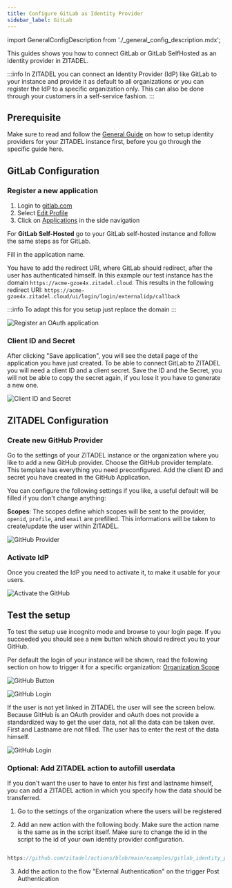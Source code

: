 ```yaml
---
title: Configure GitLab as Identity Provider
sidebar_label: GitLab
---
```


import GeneralConfigDescription from './_general_config_description.mdx';

This guides shows you how to connect GitLab or GitLab SelfHosted as an identity provider in ZITADEL.

:::info
In ZITADEL you can connect an Identity Provider (IdP) like GitLab to your instance and provide it as default to all organizations or you can register the IdP to a specific organization only. This can also be done through your customers in a self-service fashion.
:::

## Prerequisite

Make sure to read and follow the [General Guide](./general) on how to setup identity providers for your ZITADEL instance first, before you go through the specific guide here.

## GitLab Configuration

### Register a new application

1. Login to [gitlab.com](https://gitlab.com)
2. Select [Edit Profile](https://gitlab.com/-/profile)
3. Click on [Applications](https://gitlab.com/-/profile/applications) in the side navigation

For **GitLab Self-Hosted** go to your GitLab self-hosted instance and follow the same steps as for GitLab.

Fill in the application name.

You have to add the redirect URI, where GitLab should redirect, after the user has authenticated himself.
In this example our test instance has the domain `https://acme-gzoe4x.zitadel.cloud`.
This results in the following redirect URI:
 `https://acme-gzoe4x.zitadel.cloud/ui/login/login/externalidp/callback`

:::info
To adapt this for you setup just replace the domain
:::

![Register an OAuth application](/img/guides/gitlab_app_registration.png)

### Client ID and Secret

After clicking "Save application", you will see the detail page of the application you have just created.
To be able to connect GitLab to ZITADEL you will need a client ID and a client secret. 
Save the ID and the Secret, you will not be able to copy the secret again, if you lose it you have to generate a new one.

![Client ID and Secret](/img/guides/gitlab_app_id_secret.png)

## ZITADEL Configuration

### Create new GitHub Provider

Go to the settings of your ZITADEL instance or the organization where you like to add a new GitHub provider.
Choose the GitHub provider template. This template has everything you need preconfigured. 
Add the client ID and secret you have created in the GitHub Application.

You can configure the following settings if you like, a useful default will be filled if you don't change anything:

**Scopes**: The scopes define which scopes will be sent to the provider, `openid`, `profile`, and `email` are prefilled. This informations will be taken to create/update the user within ZITADEL.

<GeneralConfigDescription name="GeneralConfigDescription" />

![GitHub Provider](/img/guides/zitadel_gitlab_create_provider.png)

### Activate IdP

Once you created the IdP you need to activate it, to make it usable for your users.

![Activate the GitHub](/img/guides/zitadel_activate_gitlab.png)

## Test the setup

To test the setup use incognito mode and browse to your login page.
If you succeeded you should see a new button which should redirect you to your GitHub.

Per default the login of your instance will be shown, read the following section on how to trigger it for a specific organization: [Organization Scope](./general#trigger-configuration-on-the-login-for-a-specific-organization)

![GitHub Button](/img/guides/zitadel_login_gitlab.png)

![GitHub Login](/img/guides/gitlab_login.png)

If the user is not yet linked in ZITADEL the user will see the screen below.
Because GitHub is an OAuth provider and oAuth does not provide a standardized way to get the user data, not all the data can be taken over. 
First and Lastname are not filled.
The user has to enter the rest of the data himself.

![GitHub Login](/img/guides/zitadel_login_external_not_found_registration.png)

### Optional: Add ZITADEL action to autofill userdata

If you don't want the user to have to enter his first and lastname himself, you can add a ZITADEL action in which you specify how the data should be transferred.

1. Go to the settings of the organization where the users will be registered

2. Add an new action with the following body. Make sure the action name is the same as in the script itself. Make sure to change the id in the script to the id of your own identity provider configuration. 

```js reference

https://github.com/zitadel/actions/blob/main/examples/gitlab_identity_provider

```
3. Add the action to the flow "External Authentication" on the trigger Post Authentication
  
